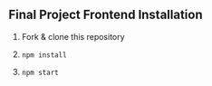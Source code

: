 ## Final Project Frontend Installation

1. Fork & clone this repository

1. `npm install`

1. `npm start`
